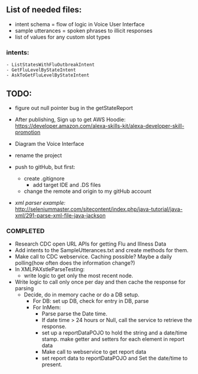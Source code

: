 ## List of needed files:
- intent schema = flow of logic in Voice User Interface
- sample utterances = spoken phrases to illicit responses
- list of values for any custom slot types

### intents: 
	- ListStatesWithFluOutbreakIntent
	- GetFluLevelByStateIntent
	- AskToGetFluLevelByStateIntent

## TODO:
- figure out null pointer bug in the getStateReport
- After publishing, Sign up to get AWS Hoodie: https://developer.amazon.com/alexa-skills-kit/alexa-developer-skill-promotion
- Diagram the Voice Interface
- rename the project
- push to gitHub, but first:
	- create .gitignore
		- add target IDE and .DS files 
	- change the remote and origin to my gitHub account

      
- *xml parser example:* http://seleniummaster.com/sitecontent/index.php/java-tutorial/java-xml/291-parse-xml-file-java-jackson

### COMPLETED
- Research CDC open URL APIs for getting Flu and Illness Data
- Add intents to the SampleUtterances.txt and create methods for them.
- Make call to CDC webservice.  Caching possible?  Maybe a daily polling(how often does the information change?)
- In XMLPAXstleParseTesting:
	- write logic to get only the most recent node.
- Write logic to call only once per day and then cache the response for parsing
 	- Decide, do in memory cache or do a DB setup.
    	- For DB: set up DB, check for entry in DB, parse
    	- For InMem:
     		- Parse  parse the Date time.
     		- If date time > 24 hours or Null, call the service to retrieve the response.
      		- set up a reportDataPOJO to hold the string and a date/time stamp. make getter and setters for each element in report data
      		- Make call to webservice to get report data
      		- set report data to reportDataPOJO and Set the date/time to present.
 

      